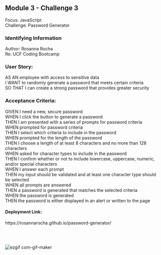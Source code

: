 <h2>Module 3 - Challenge 3</h2>
Focus: JavaScript <br/>
Challenge: Password Generator<br/>

<h3>Identifying Information</h3> 
Author: Rosanna Rocha<br/>
Re: UCF Coding Bootcamp <br/>

<h3>User Story:</h3>
AS AN employee with access to sensitive data<br/>
I WANT to randomly generate a password that meets certain criteria<br/>
SO THAT I can create a strong password that provides greater security<br/>

<h3>Acceptance Criteria: </h3>
GIVEN I need a new, secure password <br/>
WHEN I click the button to generate a password <br/>
THEN I am presented with a series of prompts for password criteria<br/>
WHEN prompted for password criteria<br/>
THEN I select which criteria to include in the password<br/>
WHEN prompted for the length of the password<br/>
THEN I choose a length of at least 8 characters and no more than 128 characters<br/>
WHEN asked for character types to include in the password<br/>
THEN I confirm whether or not to include lowercase, uppercase, numeric, and/or special characters<br/>
WHEN I answer each prompt<br/>
THEN my input should be validated and at least one character type should be selected<br/>
WHEN all prompts are answered<br/>
THEN a password is generated that matches the selected criteria<br/>
WHEN the password is generated<br/>
THEN the password is either displayed in an alert or written to the page<br/>

<h4>Deployment Link:</h4>
https://rosannarocha.github.io/password-generator/

<br/><br/>

![ezgif com-gif-maker](https://user-images.githubusercontent.com/98558838/158203120-175d14ae-7f52-4480-b9f7-f4d3d511d76e.gif)
